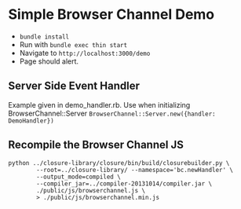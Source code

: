 Simple Browser Channel Demo
===========================

* `bundle install`
* Run with `bundle exec thin start`
* Navigate to `http://localhost:3000/demo`
* Page should alert.


Server Side Event Handler
-------------------------
Example given in demo_handler.rb.
Use when initializing BrowserChannel::Server
    `BrowserChannel::Server.new({handler: DemoHandler})`


Recompile the Browser Channel JS
--------------------------------

    python ../closure-library/closure/bin/build/closurebuilder.py \
            --root=../closure-library/ --namespace='bc.newHandler' \
            --output_mode=compiled \
            --compiler_jar=../compiler-20131014/compiler.jar \
            ./public/js/browserchannel.js \
            > ./public/js/browserchannel.min.js